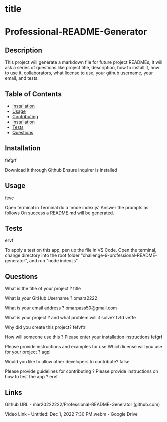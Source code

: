 # title

# Professional-README-Generator

## Description

This project will generate a markdown file for future project READMEs,
It will ask a series of questions like project title, description, how to install it, how to use it, collaborators,
what license to use, your github username, your email, and tests.

## Table of Contents

- [Installation](#installation)
- [Usage](#Usage)
- [Contributing](#Contributing)
- [Installation](#installation)
- [Tests](#Tests)
- [Questions](#Questions)

## Installation

fefgrf

Download it through Github
Ensure inquirer is installed

## Usage

fevc

Open terminal
in Terminal do a 'node index.js'
Answer the prompts as follows
On success a README.md will be generated.

## Tests

ervf

To apply a test on this app, pen up the file in VS Code. Open the terminal,
change directory into the root folder "challenge-9-professional-README-generator", and run "node index.js"

## Questions

What is the title of your project ?
title

What is your GitHub Username ?
omara2222

What is your email address ?
omarpass50@gmail.com

What is your project ? and what problem will it solve?
fvfd
veffe

Why did you create this project?
fefvftr

How will someone use this ?
Please enter your installation instructions
fefgrf

Please provide instructions and examples for use
Which license will you use for your project ?
agpl

Would you like to allow other developers to contribute?
false

Please provide guidelines for contributing ?
Please provide instructions on how to test the app ?
ervf

## Links

Github URL - mar20222222/Professional-README-Generator (github.com)

Video Link - Untitled: Dec 1, 2022 7:30 PM.webm - Google Drive
